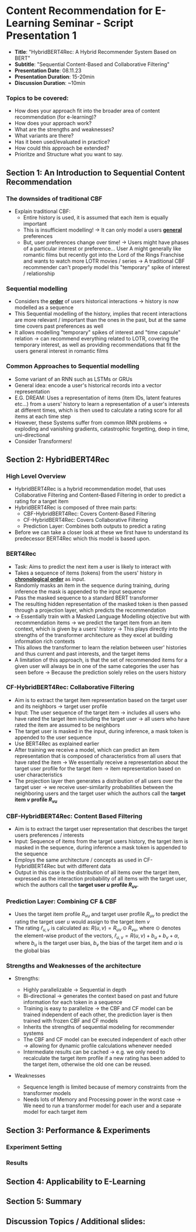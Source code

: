 # Content Recommendation for E-Learning Seminar - Script Presentation 1
- **Title**: "HybridBERT4Rec: A Hybrid Recommender System Based on BERT"
- **Subtitle**: "Sequential Content-Based and Collaborative Filtering"
- **Presentation Date**: 08.11.23
- **Presentation Duration**: 15-20min
- **Discussion Duration**: ~10min
### Topics to be covered:
- How does your approach fit into the broader area of content recommendation (for e-learning)?
- How does your approach work?
- What are the strengths and weaknesses?
- What variants are there?
- Has it been used/evaluated in practice?
- How could this approach be extended?
- Prioritze and Structure what you want to say.

## Section 1: An Introduction to Sequential Content Recommendation

### The downsides of traditional CBF
- Explain traditional CBF: 
  - Entire history is used, it is assumed that each item is equally important
  - This is insufficient modelling! → It can only model a users **<u>general</u>** preferences
  - But, user preferences change over time! → Users might have phases of a particular interest or preference... User A might generally like romantic films but recently got into the Lord of the Rings Franchise and wants to watch more LOTR movies / series → A traditional CBF recommender can't properly model this "temporary" spike of interest / relationship

### Sequential modelling
- Considers the **<u>order</u>** of users historical interactions → history is now modelled as a sequence
- This Sequential modelling of the history, implies that recent interactions are more relevant / important than the ones in the past, but at the same time covers past preferences as well
- It allows modelling "temporary" spikes of interest and "time capsule" relation → can recommend everything related to LOTR, covering the temporary interest, as well as providing recommendations that fit the users general interest in romantic films

### Common Approaches to Sequential modelling
- Some variant of an RNN such as LSTMs or GRUs
- General idea: encode a user's historical records into a vector representation
- E.G. DREAM: Uses a representation of items (item IDs, latent features etc...) from a users' history to learn a representation of a user's interests at different times, which is then used to calculate a rating score for all items at each time step
- However, these Systems suffer from common RNN problems → exploding and vanishing gradients, catastrophic forgetting, deep in time, uni-directional
- Consider Transformers!

## Section 2: HybridBERT4Rec

### High Level Overview
- HybridBERT4Rec is a hybrid recommendation model, that uses Collaborative Filtering and Content-Based Filtering in order to predict a rating for a target item
- HybridBERT4Rec is composed of three main parts:
  - CBF-HybridBERT4Rec: Covers Content-Based Filtering
  - CF-HybridBERT4Rec: Covers Collaborative Filtering
  - Prediction Layer: Combines both outputs to predict a rating
- Before we can take a closer look at these we first have to understand its predecessor BERT4Rec which this model is based upon.

### BERT4Rec
- Task: Aims to predict the next item a user is likely to interact with
- Takes a sequence of items (tokens) from the users' history in **<u>chronological order</u>** as input.
- Randomly masks an item in the sequence during training, during inference the mask is appended to the input sequence
- Pass the masked sequence to a standard BERT transformer
- The resulting hidden representation of the masked token is then passed through a projection layer, which predicts the recommendation
-  → Essentially train with a Masked Language Modelling objective but with recommendation items → we predict the target item from an item context, which is given by a users' history → This plays directly into the strengths of the transformer architecture as they excel at building information rich contexts
- This allows the transformer to learn the relation between user' histories and thus current and past interests, and the target items
- A limitation of this approach, is that the set of recommended items for a given user will always be in one of the same categories the user has seen before → Because the prediction solely relies on the users history

### CF-HybridBERT4Rec: Collaborative Filtering
- Aim is to extract the target item representation based on the target user and its neighbors → target user profile
- Input: The user sequence of the target item -> includes all users who have rated the target item including the target user → all users who have rated the item are assumed to be neighbors
- The target user is masked in the input, during inference, a mask token is appended to the user sequence
- Use BERT4Rec as explained earlier
- After training we receive a model, which can predict an item representation that is composed of characteristics from all users that have rated the item → We essentially receive a representation about the target user profile for the target item → item representation based on user characteristics
- The projection layer then generates a distribution of all users over the target user -> we receive user-similarity probabilities between the neighboring users and the target user which the authors call the **target item $v$ profile $R_{vu}$**

### CBF-HybridBERT4Rec: Content Based Filtering
- Aim is to extract the target user representation that describes the target users preferences / interests
- Input: Sequence of items from the target users history, the target item is masked in the sequence, during inference a mask token is appended to the sequence
- Employs the same architecture / concepts as used in CF-HybridBERT4Rec but with different data
- Output in this case is the distribution of all items over the target item, expressed as the interaction probability of all items with the target user, which the authors call the **target user $u$ profile $R_{uv}$**.

### Prediction Layer: Combining CF & CBF
- Uses the target item profile $R_{vu}$ and target user profile $R_{uv}$ to predict the rating the target user $u$ would assign to the target item $v$
- The rating $\hat{r}_{u,v}$ is calculated as: $R(u,v) = R_{uv} \odot R_{vu}$, where $\odot$ denotes the element-wise product of the vectors, $\hat{r}_{u,v} = R(u,v) + b_u + b_v + \alpha$, where $b_u$ is the target user bias, $b_v$ the bias of the target item and $\alpha$ is the global bias

### Strengths and Weaknesses of the architecture

- Strengths:
  - Highly parallelizable → Sequential in depth
  - Bi-directional → generates the context based on past and future information for each token in a sequence
  - Training is easy to parallelize → the CBF and CF model can be trained independent of each other, the prediction layer is then trained with frozen CBF and CF models
  - Inherits the strengths of sequential modeling for recommender systems
  - The CBF and CF model can be executed independent of each other → allowing for dynamic profile calculations whenever needed
  - Intermediate results can be cached → e.g. we only need to recalculate the target item profile if a new rating has been added to the target item, otherwise the old one can be reused.

- Weaknesses
  - Sequence length is limited because of memory constraints from the transformer models
  - Needs lots of Memory and Processing power in the worst case → We need to run a transformer model for each user and a separate model for each target item

## Section 3: Performance & Experiments

### Experiment Setting

### Results

## Section 4: Applicability to E-Learning

## Section 5: Summary

## Discussion Topics / Additional slides: